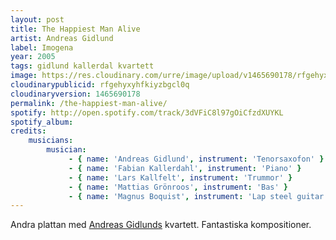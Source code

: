 ```yaml
---
layout: post
title: The Happiest Man Alive
artist: Andreas Gidlund
label: Imogena
year: 2005
tags: gidlund kallerdal kvartett
image: https://res.cloudinary.com/urre/image/upload/v1465690178/rfgehyxyhfkiyzbgcl0q.jpg
cloudinarypublicid: rfgehyxyhfkiyzbgcl0q
cloudinaryversion: 1465690178
permalink: /the-happiest-man-alive/
spotify: http://open.spotify.com/track/3dVFiC8l97gOiCfzdXUYKL
spotify_album: 
credits:
    musicians:
        musician:
             - { name: 'Andreas Gidlund', instrument: 'Tenorsaxofon' }
             - { name: 'Fabian Kallerdahl', instrument: 'Piano' }
             - { name: 'Lars Kallfelt', instrument: 'Trummor' }
             - { name: 'Mattias Grönroos', instrument: 'Bas' }
             - { name: 'Magnus Boquist', instrument: 'Lap steel guitar' }
---
```


Andra plattan med <a href="http://www.gidlund.com/">Andreas Gidlunds</a> kvartett. Fantastiska kompositioner.
